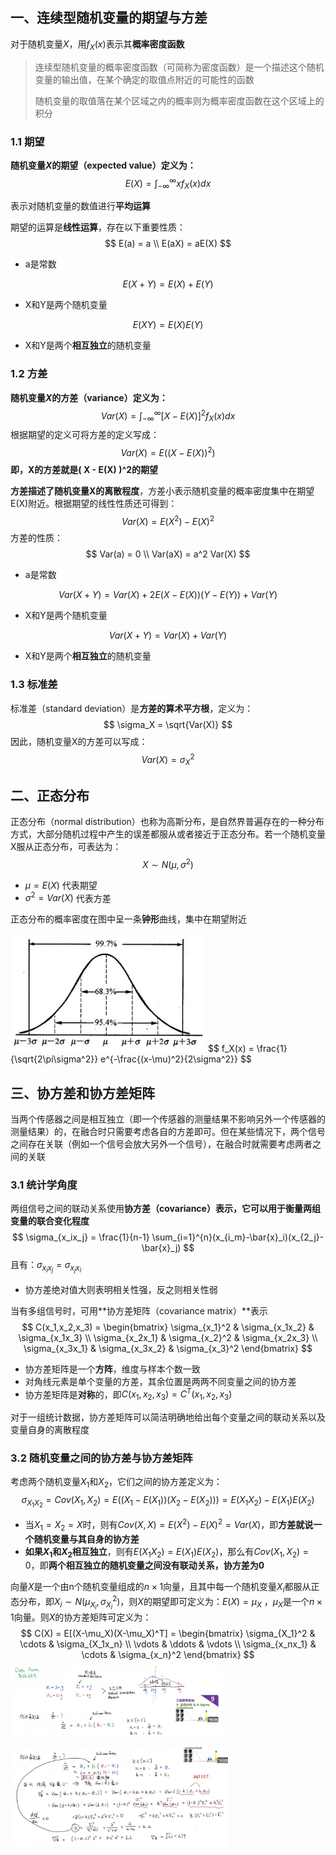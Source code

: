 ## 一、连续型随机变量的期望与方差

对于随机变量$X$，用$f_X(x)$表示其**概率密度函数**

>连续型随机变量的概率密度函数（可简称为密度函数）是一个描述这个随机变量的输出值，在某个确定的取值点附近的可能性的函数
>
>随机变量的取值落在某个区域之内的概率则为概率密度函数在这个区域上的积分

### 1.1 期望

**随机变量$X$的期望（expected value）定义为：**
$$
E(X) = \int_{-\infty}^{\infty} x f_X(x) dx
$$

表示对随机变量的数值进行**平均运算**

期望的运算是**线性运算**，存在以下重要性质：
$$
E(a) = a \\
E(aX) = aE(X)
$$

- a是常数

$$
E(X+Y) = E(X) + E(Y)
$$

- X和Y是两个随机变量

$$
E(XY) = E(X)E(Y)
$$

- X和Y是两个**相互独立**的随机变量

### 1.2 方差

 **随机变量$X$的方差（variance）定义为：**
$$
Var(X) = \int_{-\infty}^{\infty} [X-E(X)]^2 f_X(x) dx
$$
根据期望的定义可将方差的定义写成：
$$
Var(X) = E((X-E(X))^2)
$$
**即，X的方差就是( X - E(X) )^2的期望**

**方差描述了随机变量X的离散程度**，方差小表示随机变量的概率密度集中在期望E(X)附近。根据期望的线性性质还可得到：
$$
Var(X) = E(X^2) - E(X)^2
$$
方差的性质：
$$
Var(a) = 0 \\
Var(aX) = a^2 Var(X)
$$

- a是常数

$$
Var(X+Y) = Var(X) + 2E(X-E(X))(Y-E(Y)) + Var(Y)
$$

- X和Y是两个随机变量

$$
Var(X+Y) = Var(X) + Var(Y)
$$

- X和Y是两个**相互独立**的随机变量

### 1.3 标准差

标准差（standard deviation）是**方差的算术平方根**，定义为：
$$
\sigma_X = \sqrt{Var(X)}
$$
因此，随机变量X的方差可以写成：
$$
Var(X) = \sigma_X^2
$$


## 二、正态分布

正态分布（normal distribution）也称为高斯分布，是自然界普遍存在的一种分布方式，大部分随机过程中产生的误差都服从或者接近于正态分布。若一个随机变量X服从正态分布，可表达为：
$$
X \sim N(\mu, \sigma^2)
$$

- $\mu = E(X)$ 代表期望
- $\sigma^2 = Var(X)$ 代表方差

正态分布的概率密度在图中呈一条**钟形**曲线，集中在期望附近

<img src="https://raw.githubusercontent.com/Jian-wei-peng/typora-pic/main/202404151536431.png" alt="image-20240415153654354" style="zoom:50%;" />
$$
f_X(x) = \frac{1}{\sqrt{2\pi\sigma^2}} e^{-\frac{(x-\mu)^2}{2\sigma^2}}
$$

## 三、协方差和协方差矩阵

当两个传感器之间是相互独立（即一个传感器的测量结果不影响另外一个传感器的测量结果）的，在融合时只需要考虑各自的方差即可。但在某些情况下，两个信号之间存在关联（例如一个信号会放大另外一个信号），在融合时就需要考虑两者之间的关联

### 3.1 统计学角度

两组信号之间的联动关系使用**协方差（covariance）**表示，它可以用于衡量两组变量的**联合变化程度**
$$
\sigma_{x_ix_j} = \frac{1}{n-1} \sum_{i=1}^{n}(x_{i_m}-\bar{x}_i)(x_{2_j}-\bar{x}_j)
$$
且有：$\sigma_{x_ix_j} = \sigma_{x_jx_i}$

- 协方差绝对值大则表明相关性强，反之则相关性弱

当有多组信号时，可用**协方差矩阵（covariance matrix）**表示
$$
C(x_1,x_2,x_3) = \begin{bmatrix} 
					\sigma_{x_1}^2 & \sigma_{x_1x_2} & \sigma_{x_1x_3} \\
					\sigma_{x_2x_1} & \sigma_{x_2}^2 & \sigma_{x_2x_3} \\
					\sigma_{x_3x_1} & \sigma_{x_3x_2} & \sigma_{x_3}^2
				 \end{bmatrix}
$$

- 协方差矩阵是一个**方阵**，维度与样本个数一致
- 对角线元素是单个变量的方差，其余位置是两两不同变量之间的协方差
- 协方差矩阵是**对称**的，即$C(x_1,x_2,x_3) = C^T(x_1,x_2,x_3)$

对于一组统计数据，协方差矩阵可以简洁明确地给出每个变量之间的联动关系以及变量自身的离散程度

### 3.2 随机变量之间的协方差与协方差矩阵

考虑两个随机变量$X_1$和$X_2$，它们之间的协方差定义为：
$$
\sigma_{X_1X_2} = Cov(X_1, X_2) = E( (X_1-E(X_1))(X_2-E(X_2)) ) = E(X_1X_2)-E(X_1)E(X_2)
$$

- 当$X_1 = X_2 = X$时，则有$Cov(X, X) = E(X^2) - E(X)^2 = Var(X)$，即**方差就说一个随机变量与其自身的协方差**
- **如果$X_1$和$X_2$相互独立**，则有$E(X_1X_2) = E(X_1)E(X_2)$，那么有$Cov(X_1, X_2) = 0$，即**两个相互独立的随机变量之间没有联动关系，协方差为0**

向量$X$是一个由n个随机变量组成的$n \times 1$向量，且其中每一个随机变量$X_i$都服从正态分布，即$X_i \sim N(\mu_{X_i},\sigma_{X_i}^2)$，则$X$的期望即可定义为：$E(X) = \mu_{X}$ ，$\mu_{X}$是一个$n \times 1$向量。则$X$的协方差矩阵可定义为：
$$
C(X) = E[(X-\mu_X)(X-\mu_X)^T] = \begin{bmatrix} 
					\sigma_{X_1}^2 & \cdots & \sigma_{X_1x_n} \\
					\vdots & \ddots & \vdots \\
					\sigma_{x_nx_1} & \cdots & \sigma_{x_n}^2
				 \end{bmatrix}
$$
<img src="https://raw.githubusercontent.com/Jian-wei-peng/typora-pic/main/202404152115496.png" alt="image-20240415211533355" style="zoom: 33%;" />

<img src="https://raw.githubusercontent.com/Jian-wei-peng/typora-pic/main/202404152119568.png" alt="image-20240415211923419" style="zoom: 34%;" />









